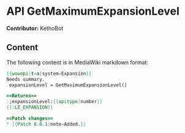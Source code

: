 # API GetMaximumExpansionLevel

**Contributor:** KethoBot

## Content

The following content is in MediaWiki markdown format:

```mediawiki
{{wowapi|t=a|system=Expansion}}
Needs summary.
 expansionLevel = GetMaximumExpansionLevel()

==Returns==
:;expansionLevel:{{apitype|number}}
{{:LE_EXPANSION}}

==Patch changes==
* {{Patch 8.0.1|note=Added.}}
```